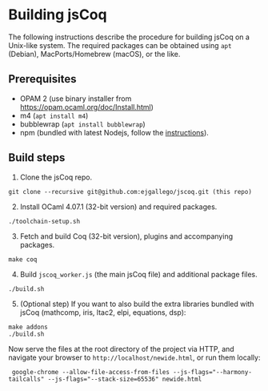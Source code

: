 # Building jsCoq

The following instructions describe the procedure for building jsCoq on a Unix-like
system.
The required packages can be obtained using `apt` (Debian), MacPorts/Homebrew (macOS),
or the like.

## Prerequisites
 * OPAM 2  (use binary installer from https://opam.ocaml.org/doc/Install.html)
 * m4 (`apt install m4`)
 * bubblewrap (`apt install bubblewrap`)
 * npm (bundled with latest Nodejs, follow the [instructions](https://github.com/nodesource/distributions/blob/master/README.md#installation-instructions)).

## Build steps
 1. Clone the jsCoq repo.
```
git clone --recursive git@github.com:ejgallego/jscoq.git (this repo)
```
 2. Install OCaml 4.07.1 (32-bit version) and required packages.
```
./toolchain-setup.sh
```
 3. Fetch and build Coq (32-bit version), plugins and accompanying packages.
```
make coq
```
 4. Build `jscoq_worker.js` (the main jsCoq file) and additional package files.
```
./build.sh
```
 5. (Optional step)
    If you want to also build the extra libraries bundled with jsCoq (mathcomp, iris, ltac2, elpi, equations, dsp):
```
make addons
./build.sh
```

Now serve the files at the root directory of the project via HTTP, and
navigate your browser to `http://localhost/newide.html`, or run them locally:
```
 google-chrome --allow-file-access-from-files --js-flags="--harmony-tailcalls" --js-flags="--stack-size=65536" newide.html
```
